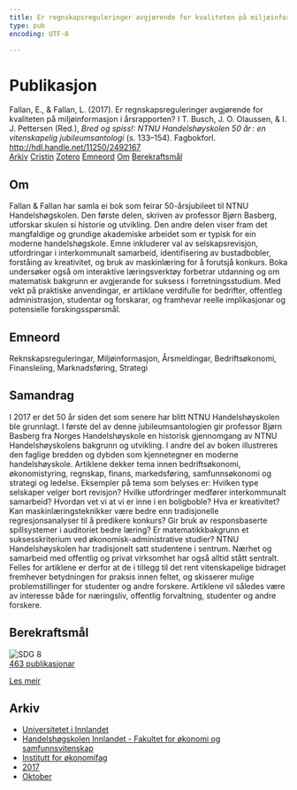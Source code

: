 ```yaml
---
title: Er regnskapsreguleringer avgjørende for kvaliteten på miljøinformasjon i årsrapporten?
type: pub
encoding: UTF-8

---
```

<h1>Publikasjon</h1>
<article id="csl-bib-container-WRUQDJGF" class="csl-bib-container">
  <div class="csl-bib-body"> <div class="csl-entry">Fallan, E., &#38; Fallan, L. (2017). Er regnskapsreguleringer avgjørende for kvaliteten på miljøinformasjon i årsrapporten? I T. Busch, J. O. Olaussen, &#38; I. J. Pettersen (Red.), <i>Bred og spiss!: NTNU Handelshøyskolen 50 år : en vitenskapelig jubileumsantologi</i> (s. 133–154). Fagbokforl. <a href="http://hdl.handle.net/11250/2492167">http://hdl.handle.net/11250/2492167</a></div> </div>
  <div class="csl-bib-buttons">
    <a href="#taxonomy-article-WRUQDJGF" alt="archive" class="csl-bib-button">Arkiv</a>
    <a href="https://app.cristin.no/results/show.jsf?id=1501927" alt="Cristin" class="csl-bib-button">Cristin</a>
    <a href="http://zotero.org/groups/5881554/items/WRUQDJGF" alt="Zotero" class="csl-bib-button">Zotero</a>
    <a href="#keywords-article-WRUQDJGF" alt="keywords" class="csl-bib-button">Emneord</a>
    <a href="#about-article-WRUQDJGF" alt="about_pub" class="csl-bib-button">Om</a>
    <a href="#sdg-article-WRUQDJGF" alt="sdg" class="csl-bib-button">Berekraftsmål</a>
  </div>
  <div id="csl-bib-meta-container-WRUQDJGF"></div>
</article>
<div id="csl-bib-meta-WRUQDJGF" class="csl-bib-meta">
  <article id="about-article-WRUQDJGF" class="about_pub-article">
    <h1>Om</h1>
    Fallan & Fallan har samla ei bok som feirar 50-årsjubileet til NTNU Handelshøgskolen. Den første delen, skriven av professor Bjørn Basberg, utforskar skulen si historie og utvikling. Den andre delen viser fram det mangfaldige og grundige akademiske arbeidet som er typisk for ein moderne handelshøgskole. Emne inkluderer val av selskapsrevisjon, utfordringar i interkommunalt samarbeid, identifisering av bustadbobler, forståing av kreativitet, og bruk av maskinlæring for å forutsjå konkurs. Boka undersøker også om interaktive læringsverktøy forbetrar utdanning og om matematisk bakgrunn er avgjerande for suksess i forretningsstudium. Med vekt på praktiske anvendingar, er artiklane verdifulle for bedrifter, offentleg administrasjon, studentar og forskarar, og framhevar reelle implikasjonar og potensielle forskingsspørsmål.
  </article>
  <article id="keywords-article-WRUQDJGF" class="keywords-article">
    <h1>Emneord</h1>
    Reknskapsreguleringar, Miljøinformasjon, Årsmeldingar, Bedriftsøkonomi, Finansleiing, Marknadsføring, Strategi
  </article>
  <article id="abstract-article-WRUQDJGF" class="abstract-article">
    <h1>Samandrag</h1>
    I 2017 er det 50 år siden det som senere har blitt NTNU Handelshøyskolen ble grunnlagt. I første del av denne jubileumsantologien gir professor Bjørn Basberg fra Norges Handelshøyskole en historisk gjennomgang av NTNU Handelshøyskolens bakgrunn og utvikling. I andre del av boken illustreres den faglige bredden og dybden som kjennetegner en moderne handelshøyskole. Artiklene dekker tema innen bedriftsøkonomi, økonomistyring, regnskap, finans, markedsføring, samfunnsøkonomi og strategi og ledelse. Eksempler på tema som belyses er: Hvilken type selskaper velger bort revisjon? Hvilke utfordringer medfører interkommunalt samarbeid? Hvordan vet vi at vi er inne i en boligboble? Hva er kreativitet? Kan maskinlæringsteknikker være bedre enn tradisjonelle regresjonsanalyser til å predikere konkurs? Gir bruk av responsbaserte spillsystemer i auditoriet bedre læring? Er matematikkbakgrunn et suksesskriterium ved økonomisk-administrative studier? NTNU Handelshøyskolen har tradisjonelt satt studentene i sentrum. Nærhet og samarbeid med offentlig og privat virksomhet har også alltid stått sentralt. Felles for artiklene er derfor at de i tillegg til det rent vitenskapelige bidraget fremhever betydningen for praksis innen feltet, og skisserer mulige problemstillinger for studenter og andre forskere. Artiklene vil således være av interesse både for næringsliv, offentlig forvaltning, studenter og andre forskere.
  </article>
  <article id="sdg-article-WRUQDJGF" class="sdg-article">
    <h1>Berekraftsmål</h1>
    <div class="sdg-container"><div id="sdg8" class="sdg">
        <img src="{{< params subfolder >}}images/sdg/sdg08_nn.png" class="image" alt="SDG 8">
        <div class="sdg-overlay">
          <a href="{{< params subfolder >}}nn/archive/?sdg=8#archive" class="sdg-publication-count"><span>463</span> publikasjonar</a>
          <p><a href="https://fn.no/om-fn/fns-baerekraftsmaal/anstendig-arbeid-og-oekonomisk-vekst?lang=nno-NO" class="sdg-read-more">Les meir</a></p>
        </div>
      </div></div>
  </article>
  <article id="taxonomy-article-WRUQDJGF" class="taxonomy-article">
    <h1>Arkiv</h1>
    <ul>
      <li><a href="{{< params subfolder >}}nn/archive/?key=3DCRN523">Universitetet i Innlandet</a></li>
      <li><a href="{{< params subfolder >}}nn/archive/?key=DU8Q9LN9">Handelshøgskolen Innlandet - Fakultet for økonomi og samfunnsvitenskap</a></li>
      <li><a href="{{< params subfolder >}}nn/archive/?key=3IQA89I8">Institutt for økonomifag</a></li>
      <li><a href="{{< params subfolder >}}nn/archive/?key=XK3XPH22">2017</a></li>
      <li><a href="{{< params subfolder >}}nn/archive/?key=45EV3IWW">Oktober</a></li>
    </ul>
  </article>
</div>
